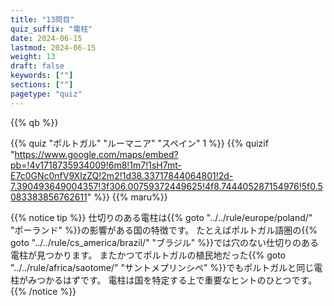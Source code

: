 ```yaml
---
title: "13問目"
quiz_suffix: "電柱"
date: 2024-06-15
lastmod: 2024-06-15
weight: 13
draft: false
keywords: [""]
sections: [""]
pagetype: "quiz"
---
```


{{% qb %}}

{{% quiz "ポルトガル" "ルーマニア" "スペイン" 1 %}}
{{% quizif "https://www.google.com/maps/embed?pb=!4v1718735934009!6m8!1m7!1sH7mt-E7c0GNc0nfV9XlzZQ!2m2!1d38.33717844064801!2d-7.390493649004357!3f306.00759372449625!4f8.744405287154976!5f0.5083383856762611" %}}
{{% maru%}}


<div class="googlemap-if ansarea transparent-area">
{{% notice tip %}}
仕切りのある電柱は{{% goto "../../rule/europe/poland/" "ポーランド" %}}の影響がある国の特徴です。
たとえばポルトガル語圏の{{% goto "../../rule/cs_america/brazil/" "ブラジル" %}}では穴のない仕切りのある電柱が見つかります。
またかつてポルトガルの植民地だった{{% goto "../../rule/africa/saotome/" "サントメプリンシペ" %}}でもポルトガルと同じ電柱がみつかるはずです。
電柱は国を特定する上で重要なヒントのひとつです。
{{% /notice %}}
</div>
